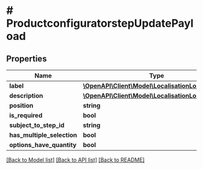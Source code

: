 # # ProductconfiguratorstepUpdatePayload

## Properties

Name | Type | Description | Notes
------------ | ------------- | ------------- | -------------
**label** | [**\OpenAPI\Client\Model\LocalisationLocalizedText**](LocalisationLocalizedText.md) |  | [optional]
**description** | [**\OpenAPI\Client\Model\LocalisationLocalizedText**](LocalisationLocalizedText.md) |  | [optional]
**position** | **string** |  | [optional]
**is_required** | **bool** |  | [optional]
**subject_to_step_id** | **string** |  | [optional]
**has_multiple_selection** | **bool** |  | [optional]
**options_have_quantity** | **bool** |  | [optional]

[[Back to Model list]](../../README.md#models) [[Back to API list]](../../README.md#endpoints) [[Back to README]](../../README.md)

